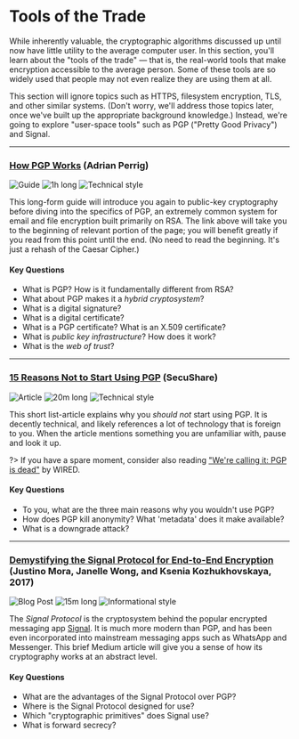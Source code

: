 # Tools of the Trade

While inherently valuable, the cryptographic algorithms discussed up until now have little utility to the average computer user. In this section, you'll learn about the "tools of the trade" — that is, the real-world tools that make encryption accessible to the average person. Some of these tools are so widely used that people may not even realize they are using them at all.

This section will ignore topics such as HTTPS, filesystem encryption, TLS, and other similar systems. (Don't worry, we'll address those topics later, once we've built up the appropriate background knowledge.) Instead, we're going to explore "user-space tools" such as PGP ("Pretty Good Privacy") and Signal.

---

### [How PGP Works](https://users.ece.cmu.edu/~adrian/630-f04/PGP-intro.html#p8) (Adrian Perrig)

![Guide](https://img.shields.io/badge/Type-Guide-success.svg)
![1h long](https://img.shields.io/badge/Duration-1h-yellow.svg)
![Technical style](https://img.shields.io/badge/Style-Technical-informational.svg)

This long-form guide will introduce you again to public-key cryptography before diving into the specifics of PGP, an extremely common system for email and file encryption built primarily on RSA. The link above will take you to the beginning of relevant portion of the page; you will benefit greatly if you read from this point until the end. (No need to read the beginning. It's just a rehash of the Caesar Cipher.)

#### Key Questions

* What is PGP? How is it fundamentally different from RSA?
* What about PGP makes it a _hybrid cryptosystem_?
* What is a digital signature?
* What is a digital certificate?
* What is a PGP certificate? What is an X.509 certificate?
* What is _public key infrastructure_? How does it work?
* What is the _web of trust_?

---

### [15 Reasons Not to Start Using PGP](https://secushare.org/PGP) (SecuShare)

![Article](https://img.shields.io/badge/Type-Article-success.svg)
![20m long](https://img.shields.io/badge/Duration-20m-yellow.svg)
![Technical style](https://img.shields.io/badge/Style-Technical-informational.svg)

This short list-article explains why you _should not_ start using PGP. It is decently technical, and likely references a lot of technology that is foreign to you. When the article mentions something you are unfamiliar with, pause and look it up.

?> If you have a spare moment, consider also reading ["We're calling it: PGP is dead"](https://www.wired.co.uk/article/efail-pgp-vulnerability-outlook-thunderbird-smime) by WIRED.

#### Key Questions

* To you, what are the three main reasons why you wouldn't use PGP?
* How does PGP kill anonymity? What 'metadata' does it make available?
* What is a downgrade attack?

---

### [Demystifying the Signal Protocol for End-to-End Encryption](https://medium.com/@justinomora/demystifying-the-signal-protocol-for-end-to-end-encryption-e2ee-ad6a567e6cb4) (Justino Mora, Janelle Wong, and Ksenia Kozhukhovskaya, 2017)

![Blog Post](https://img.shields.io/badge/Type-Blog-success.svg)
![15m long](https://img.shields.io/badge/Duration-15m-yellow.svg)
![Informational style](https://img.shields.io/badge/Style-Informational-informational.svg)

The _Signal Protocol_ is the cryptosystem behind the popular encrypted messaging app [Signal](https://signal.org). It is much more modern than PGP, and has been even incorporated into mainstream messaging apps such as WhatsApp and Messenger. This brief Medium article will give you a sense of how its cryptography works at an abstract level.

#### Key Questions

* What are the advantages of the Signal Protocol over PGP?
* Where is the Signal Protocol designed for use?
* Which "cryptographic primitives" does Signal use?
* What is forward secrecy?